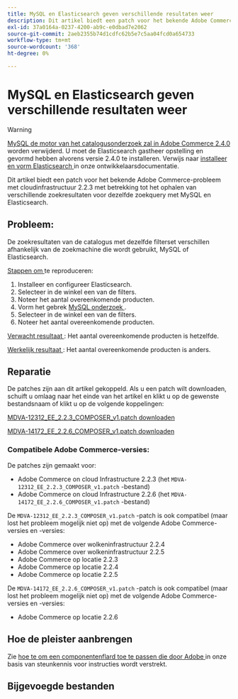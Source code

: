 ```yaml
---
title: MySQL en Elasticsearch geven verschillende resultaten weer
description: Dit artikel biedt een patch voor het bekende Adobe Commerce-probleem met cloudinfrastructuur 2.2.3 met betrekking tot het ophalen van verschillende zoekresultaten voor dezelfde zoekquery met MySQL en Elasticsearch.
exl-id: 37a0164a-0237-4200-ab9c-e0dbad7e2062
source-git-commit: 2aeb2355b74d1cdfc62b5e7c5aa04fcd0a654733
workflow-type: tm+mt
source-wordcount: '368'
ht-degree: 0%

---
```


# MySQL en Elasticsearch geven verschillende resultaten weer

>[!WARNING]
>
> [ MySQL de motor van het catalogusonderzoek zal in Adobe Commerce 2.4.0 ](/help/announcements/adobe-commerce-announcements/mysql-catalog-search-engine-will-be-removed-in-magento-2-4-0.md) worden verwijderd. U moet de Elasticsearch gastheer opstelling en gevormd hebben alvorens versie 2.4.0 te installeren. Verwijs naar [ installeer en vorm Elasticsearch ](https://experienceleague.adobe.com/nl/docs/commerce-operations/configuration-guide/search/overview-search) in onze ontwikkelaarsdocumentatie.

Dit artikel biedt een patch voor het bekende Adobe Commerce-probleem met cloudinfrastructuur 2.2.3 met betrekking tot het ophalen van verschillende zoekresultaten voor dezelfde zoekquery met MySQL en Elasticsearch.

## Probleem:

De zoekresultaten van de catalogus met dezelfde filterset verschillen afhankelijk van de zoekmachine die wordt gebruikt, MySQL of Elasticsearch.

<u> Stappen om </u> te reproduceren:

1. Installeer en configureer Elasticsearch.
1. Selecteer in de winkel een van de filters.
1. Noteer het aantal overeenkomende producten.
1. Vorm het gebrek [ MySQL onderzoek ](/help/announcements/adobe-commerce-announcements/mysql-catalog-search-engine-will-be-removed-in-magento-2-4-0.md).
1. Selecteer in de winkel een van de filters.
1. Noteer het aantal overeenkomende producten.

<u> Verwacht resultaat </u>:
Het aantal overeenkomende producten is hetzelfde.

<u> Werkelijk resultaat </u>:
Het aantal overeenkomende producten is anders.

## Reparatie

De patches zijn aan dit artikel gekoppeld. Als u een patch wilt downloaden, schuift u omlaag naar het einde van het artikel en klikt u op de gewenste bestandsnaam of klikt u op de volgende koppelingen:

[MDVA-12312\_EE\_2.2.3\_COMPOSER\_v1.patch downloaden](assets/MDVA-12312_EE_2.2.3_COMPOSER_v1.patch.zip)

[MDVA-14172\_EE\_2.2.6\_COMPOSER\_v1.patch downloaden](assets/MDVA-14172_EE_2.2.6_COMPOSER_v1.patch.zip)

### Compatibele Adobe Commerce-versies:

De patches zijn gemaakt voor:

* Adobe Commerce on cloud Infrastructure 2.2.3 (het `MDVA-12312_EE_2.2.3_COMPOSER_v1.patch` -bestand)
* Adobe Commerce on cloud Infrastructure 2.2.6 (het `MDVA-14172_EE_2.2.6_COMPOSER_v1.patch` -bestand)

De `MDVA-12312_EE_2.2.3_COMPOSER_v1.patch` -patch is ook compatibel (maar lost het probleem mogelijk niet op) met de volgende Adobe Commerce-versies en -versies:

* Adobe Commerce over wolkeninfrastructuur 2.2.4
* Adobe Commerce over wolkeninfrastructuur 2.2.5
* Adobe Commerce op locatie 2.2.3
* Adobe Commerce op locatie 2.2.4
* Adobe Commerce op locatie 2.2.5

De `MDVA-14172_EE_2.2.6_COMPOSER_v1.patch` -patch is ook compatibel (maar lost het probleem mogelijk niet op) met de volgende Adobe Commerce-versies en -versies:

* Adobe Commerce op locatie 2.2.6

## Hoe de pleister aanbrengen

Zie [ hoe te om een componentenflard toe te passen die door Adobe ](/help/how-to/general/how-to-apply-a-composer-patch-provided-by-magento.md) in onze basis van steunkennis voor instructies wordt verstrekt.

## Bijgevoegde bestanden
